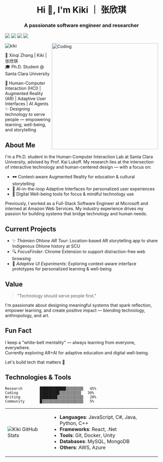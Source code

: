 
<h1 align="center">Hi 🌵, I'm Kiki ｜ 张欣琪 </h1>
<h3 align="center">A passionate software engineer and researcher </h3>

[![](https://img.shields.io/badge/-@KikiSpace-%23181717?style=flat-square&logo=github)](https://github.com/KikiSpace)
[![](https://img.shields.io/badge/-@XinqiZhangKiki-%23000000?style=flat-square&logo=googlescholar)](https://scholar.google.com/citations?user=s0yYbUQAAAAJ)
[![](https://img.shields.io/badge/-@XinqiZhangLinkedIn-%23000000?style=flat-square&logo=linkedin)](https://www.linkedin.com/in/xzhangkiki/)
[![](https://img.shields.io/website?color=0ab9e6&style=flat-square&up_message=kiki.id&url=https%3A%2F%2Fxlbd.me)](https://kiki.id)

<img align="right" alt="Coding" width="350" src="https://pbs.twimg.com/media/GFS4Mj1bUAA0c8_?format=jpg&name=large">
<p align="left"> <img src="https://komarev.com/ghpvc/?username=rishavchanda&label=Profile%20views&color=0e75b6&style=flat" alt="kiki" /> </p>


🐰 Xinqi Zhang | Kiki | 张欣琪  
🎓 Ph.D. Student @ Santa Clara University 

🩵 Human-Computer Interaction (HCI) | Augmented Reality (AR) | Adaptive User Interfaces | AI Agents  
✨ Designing technology to serve people — empowering learning, well-being, and storytelling  

## About Me

I'm a Ph.D. student in the Human-Computer Interaction Lab at Santa Clara University, advised by Prof. Kai Lukoff. My research lies at the intersection of interactive technology and human-centered design — with a focus on:

- 🕶️ Context-aware Augmented Reality for education & cultural storytelling  
- 🤖 AI-in-the-loop Adaptive Interfaces for personalized user experiences  
- 🌱 Digital Well-being tools for focus & mindful technology use  

Previously, I worked as a Full-Stack Software Engineer at Microsoft and interned at Amazon Web Services. My industry experience drives my passion for building systems that bridge technology and human needs.

## Current Projects

- ✨ *Thámien Ohlone AR Tour*: Location-based AR storytelling app to share Indigenous Ohlone history at SCU  
- 🔍 *FocusFinder*: Chrome Extension to support distraction-free web browsing  
- 🧩 *Adaptive UI Experiments*: Exploring context-aware interface prototypes for personalized learning & well-being  

## Value

> "Technology should serve people first."

I'm passionate about designing meaningful systems that spark reflection, empower learning, and create positive impact — blending technology, anthropology, and art.

## Fun Fact

I keep a "white-belt mentality" — always learning from everyone, everywhere.  
Currently exploring AR+AI for adaptive education and digital well-being.  

Let's build tech that matters 🚀  

## Technologies & Tools 

<!--START_SECTION:waka-->
```text
Research        ████████████▒▒▒▒▒▒▒▒   45%  
Coding          █████████▒▒▒▒▒▒▒▒▒▒   30%  
Writing         ████████▒▒▒▒▒▒▒▒▒▒▒▒   20%  
Community       █▒▒▒▒▒▒▒▒▒▒▒▒▒▒▒▒▒▒▒   5%  
```
<!--END_SECTION:waka-->

<div >

<table>
  <tr>
    <td>

![Kiki GitHub Stats](https://github-readme-stats.vercel.app/api?username=KikiSpace&show_icons=true&theme=dracula)

</td>
    <td>
      
- **Languages**: JavaScript, C#, Java, Python, C++
- **Frameworks**: React, .Net
- **Tools**: Git, Docker, Unity
- **Databases**: MySQL, MongoDB
- **Others**: AWS, Azure

</td>
  </tr>
</table>

</div>



